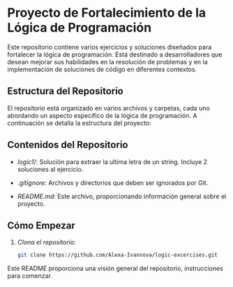 # Proyecto de Fortalecimiento de la Lógica de Programación

Este repositorio contiene varios ejercicios y soluciones diseñados para fortalecer la lógica de programación. Está destinado a desarrolladores que desean mejorar sus habilidades en la resolución de problemas y en la implementación de soluciones de código en diferentes contextos.

## Estructura del Repositorio

El repositorio está organizado en varios archivos y carpetas, cada uno abordando un aspecto específico de la lógica de programación. A continuación se detalla la estructura del proyecto:


## Contenidos del Repositorio
  - *logic1/*: Solución para extraer la ultima letra de un string. Incluye 2 soluciones al ejercicio.

- *.gitignore*: Archivos y directorios que deben ser ignorados por Git.

- *README.md*: Este archivo, proporcionando información general sobre el proyecto.

## Cómo Empezar

1. *Clona el repositorio:*

   ```bash
   git clone https://github.com/Alexa-Ivannova/logic-excercises.git


Este README proporciona una visión general del repositorio, instrucciones para comenzar.